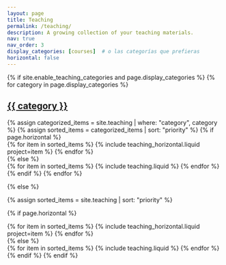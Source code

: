 ```yaml
---
layout: page
title: Teaching
permalink: /teaching/
description: A growing collection of your teaching materials.
nav: true
nav_order: 3
display_categories: [courses]  # o las categorías que prefieras
horizontal: false
---
```


<!-- pages/teaching.md -->
<div class="teaching">
{% if site.enable_teaching_categories and page.display_categories %}
  <!-- Display categorized teaching items -->
  {% for category in page.display_categories %}
  <a id="{{ category }}" href=".#{{ category }}">
    <h2 class="category">{{ category }}</h2>
  </a>
  {% assign categorized_items = site.teaching | where: "category", category %}
  {% assign sorted_items = categorized_items | sort: "priority" %}
  <!-- Generate cards for each teaching item -->
  {% if page.horizontal %}
  <div class="container">
    <div class="row row-cols-1 row-cols-md-2">
    {% for item in sorted_items %}
      {% include teaching_horizontal.liquid project=item %}
    {% endfor %}
    </div>
  </div>
  {% else %}
  <div class="row row-cols-1 row-cols-md-3">
    {% for item in sorted_items %}
      {% include teaching.liquid %}
    {% endfor %}
  </div>
  {% endif %}
  {% endfor %}

{% else %}

<!-- Display teaching items without categories -->

{% assign sorted_items = site.teaching | sort: "priority" %}

  <!-- Generate cards for each teaching item -->

{% if page.horizontal %}

  <div class="container">
    <div class="row row-cols-1 row-cols-md-2">
    {% for item in sorted_items %}
      {% include teaching_horizontal.liquid project=item %}
    {% endfor %}
    </div>
  </div>
  {% else %}
  <div class="row row-cols-1 row-cols-md-3">
    {% for item in sorted_items %}
      {% include teaching.liquid %}
    {% endfor %}
  </div>
  {% endif %}
{% endif %}
</div>
